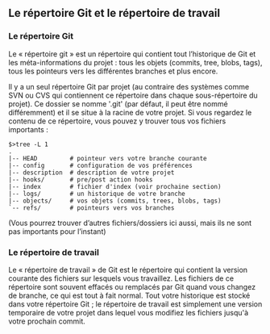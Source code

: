 ## Le répertoire Git et le répertoire de travail ##

### Le répertoire Git ###

Le « répertoire git » est un répertoire qui contient tout l’historique de Git
et les méta-informations du projet : tous les objets (commits, tree,
blobs, tags), tous les pointeurs vers les différentes branches et plus
encore.

Il y a un seul répertoire Git par projet (au contraire des systèmes comme SVN
ou CVS qui contiennent ce répertoire dans chaque sous-répertoire du projet).
Ce dossier se nomme '.git' (par défaut, il peut être nommé différemment) et
il se situe à la racine de votre projet. Si vous regardez le contenu
de ce répertoire, vous pouvez y trouver tous vos fichiers importants :

    $>tree -L 1
    .
    |-- HEAD         # pointeur vers votre branche courante
    |-- config       # configuration de vos préférences
    |-- description  # description de votre projet
    |-- hooks/       # pre/post action hooks
    |-- index        # fichier d'index (voir prochaine section)
    |-- logs/        # un historique de votre branche
    |-- objects/     # vos objets (commits, trees, blobs, tags)
    `-- refs/        # pointeurs vers vos branches

(Vous pourrez trouver d’autres fichiers/dossiers ici aussi, mais ils ne sont pas
 importants pour l’instant)

### Le répertoire de travail ###

Le « répertoire de travail » de Git est le répertoire qui contient la version
courante des fichiers sur lesquels vous travaillez. Les fichiers de ce répertoire
sont souvent effacés ou remplacés par Git quand vous changez de branche, ce qui est 
tout à fait normal. Tout votre historique est stocké dans votre répertoire Git ;
le répertoire de travail est simplement une version temporaire de votre projet 
dans lequel vous modifiez les fichiers jusqu'à votre prochain commit.